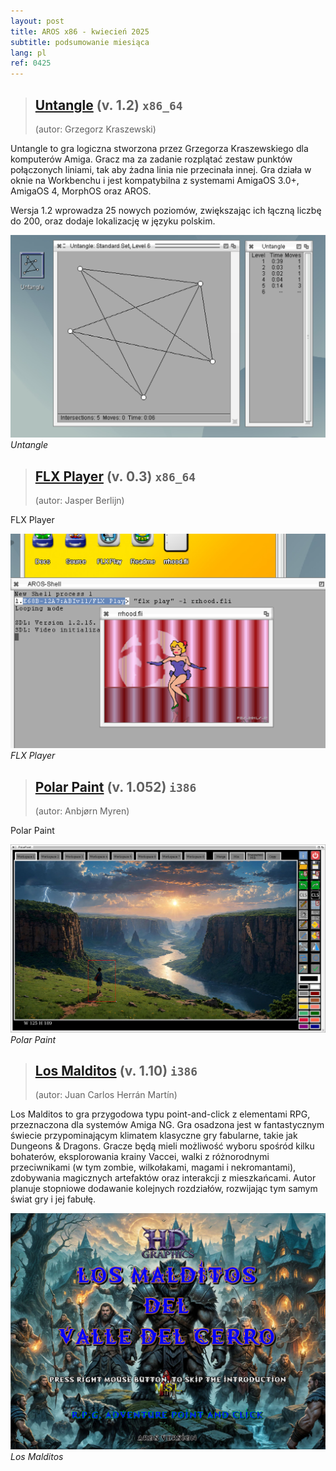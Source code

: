```yaml
---
layout: post
title: AROS x86 - kwiecień 2025
subtitle: podsumowanie miesiąca
lang: pl
ref: 0425
---
```


> ## [Untangle](https://archives.arosworld.org/?function=showfile&file=game/puzzle/untangle.x86_64-aros-v11.zip) (v. 1.2) `x86_64`
> (autor:	Grzegorz Kraszewski)

Untangle to gra logiczna stworzona przez Grzegorza Kraszewskiego dla komputerów Amiga. Gracz ma za zadanie rozplątać zestaw punktów połączonych liniami, tak aby żadna linia nie przecinała innej. Gra działa w oknie na Workbenchu i jest kompatybilna z systemami AmigaOS 3.0+, AmigaOS 4, MorphOS oraz AROS. ​

Wersja 1.2 wprowadza 25 nowych poziomów, zwiększając ich łączną liczbę do 200, oraz dodaje lokalizację w języku polskim.

![Untangle](/assets/img/0425/untangle.png)
*Untangle*

> ## [FLX Player](https://archives.arosworld.org/?function=showfile&file=video/play/flx_play.x86_64-aros-v11.zip.zip) (v. 0.3) `x86_64`
> (autor:	Jasper Berlijn)

FLX Player

![FLX Player](/assets/img/0425/flxplayer.png)
*FLX Player*

> ## [Polar Paint](https://archives.arosworld.org/?function=showfile&file=graphics/edit/polarpaint_aros.lha) (v. 1.052) `i386`
> (autor:	Anbjørn Myren)

Polar Paint

![Polar Paint](/assets/img/0425/polarpaint.jpg)
*Polar Paint*

> ## [Los Malditos](https://archives.arosworld.org/?function=showfile&file=game/adventure/losmalditos.lha) (v. 1.10) `i386`
> (autor:	Juan Carlos Herrán Martín)

Los Malditos to gra przygodowa typu point-and-click z elementami RPG, przeznaczona dla systemów Amiga NG. Gra osadzona jest w fantastycznym świecie przypominającym klimatem klasyczne gry fabularne, takie jak Dungeons & Dragons. Gracze będą mieli możliwość wyboru spośród kilku bohaterów, eksplorowania krainy Vaccei, walki z różnorodnymi przeciwnikami (w tym zombie, wilkołakami, magami i nekromantami), zdobywania magicznych artefaktów oraz interakcji z mieszkańcami. Autor planuje stopniowe dodawanie kolejnych rozdziałów, rozwijając tym samym świat gry i jej fabułę. ​

![Los Malditos](/assets/img/0425/losmalditos.jpg)
*Los Malditos*
